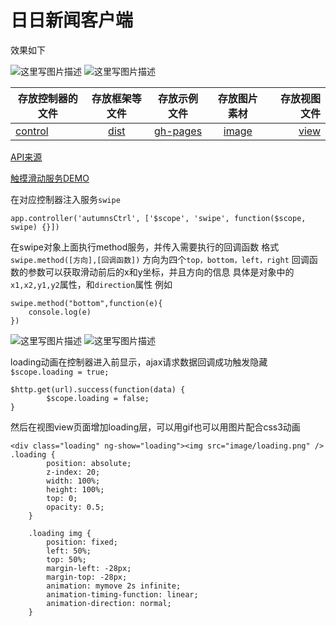 # 日日新闻客户端

效果如下

![这里写图片描述](http://img.blog.csdn.net/20160721173253764)
![这里写图片描述](http://img.blog.csdn.net/20160721173253764)

| 存放控制器的文件 | 存放框架等文件 | 存放示例文件 | 存放图片素材| 存放视图文件 |
| ------------- |:-------------:| :-------------:| :-------------:| -----:|
|[control](https://github.com/Wscats/news/tree/master/control)|[dist](https://github.com/Wscats/news/tree/master/dist)|[gh-pages](https://github.com/Wscats/news/tree/master/ghpage) |[image](https://github.com/Wscats/news/tree/master/image)|[view](https://github.com/Wscats/news/tree/master/view) |

[API来源](http://apistore.baidu.com/apiworks/servicedetail/688.html)

[触摸滑动服务DEMO](https://wscats.github.io/news/ghpage/touch.html)


在对应控制器注入服务`swipe`
```
app.controller('autumnsCtrl', ['$scope', 'swipe', function($scope, swipe) {}])
```
在swipe对象上面执行method服务，并传入需要执行的回调函数
格式`swipe.method([方向],[回调函数])`
方向为四个`top，bottom，left，right`
回调函数的参数可以获取滑动前后的x和y坐标，并且方向的信息
具体是对象中的`x1,x2,y1,y2`属性，和`direction`属性
例如
```
swipe.method("bottom",function(e){
	console.log(e)
})
```
![这里写图片描述](http://img.blog.csdn.net/20160730120815011)
![这里写图片描述](http://img.blog.csdn.net/20160730120815011)

loading动画在控制器进入前显示，ajax请求数据回调成功触发隐藏
`$scope.loading = true;`
```
$http.get(url).success(function(data) {
        $scope.loading = false;
}
```

然后在视图view页面增加loading层，可以用gif也可以用图片配合css3动画
```
<div class="loading" ng-show="loading"><img src="image/loading.png" />
.loading {
		position: absolute;
		z-index: 20;
		width: 100%;
		height: 100%;
		top: 0;
		opacity: 0.5;
	}
	
	.loading img {
		position: fixed;
		left: 50%;
		top: 50%;
		margin-left: -28px;
		margin-top: -28px;
		animation: mymove 2s infinite;
		animation-timing-function: linear;
		animation-direction: normal;
	}
```
